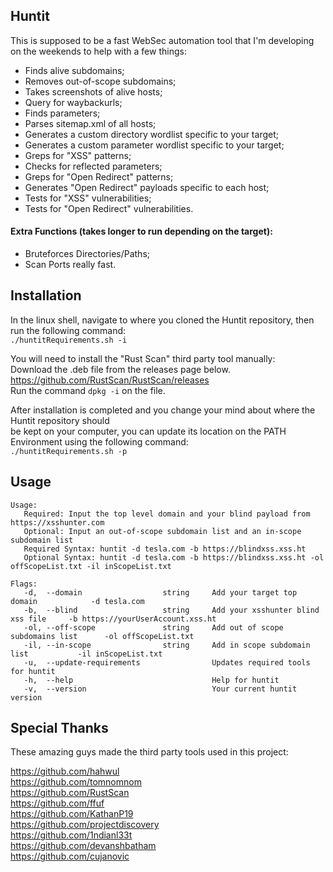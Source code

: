 ## Huntit

This is supposed to be a fast WebSec automation tool that I'm developing on the weekends to help with a few things:

- Finds alive subdomains;
- Removes out-of-scope subdomains;
- Takes screenshots of alive hosts;
- Query for waybackurls;
- Finds parameters;
- Parses sitemap.xml of all hosts;
- Generates a custom directory wordlist specific to your target;
- Generates a custom parameter wordlist specific to your target;
- Greps for "XSS" patterns;
- Checks for reflected parameters;
- Greps for "Open Redirect" patterns;
- Generates "Open Redirect" payloads specific to each host;
- Tests for "XSS" vulnerabilities;
- Tests for "Open Redirect" vulnerabilities.

#### Extra Functions (takes longer to run depending on the target):

- Bruteforces Directories/Paths;
- Scan Ports really fast.

## Installation

In the linux shell, navigate to where you cloned the Huntit repository, then run the following command: <br>
```./huntitRequirements.sh -i```

You will need to install the "Rust Scan" third party tool manually: <br>
Download the .deb file from the releases page below. <br>
https://github.com/RustScan/RustScan/releases
<br>Run the command ```dpkg -i``` on the file.

After installation is completed and you change your mind about where the Huntit repository should <br> be kept on your computer, you can update its location on the PATH Environment using the following command: <br>
```./huntitRequirements.sh -p```


## Usage

```
Usage:
   Required: Input the top level domain and your blind payload from https://xsshunter.com
   Optional: Input an out-of-scope subdomain list and an in-scope subdomain list
   Required Syntax: huntit -d tesla.com -b https://blindxss.xss.ht
   Optional Syntax: huntit -d tesla.com -b https://blindxss.xss.ht -ol offScopeList.txt -il inScopeList.txt

Flags:
   -d,  --domain                  string     Add your target top domain            -d tesla.com
   -b,  --blind                   string     Add your xsshunter blind xss file     -b https://yourUserAccount.xss.ht
   -ol, --off-scope               string     Add out of scope subdomains list      -ol offScopeList.txt
   -il, --in-scope                string     Add in scope subdomain list           -il inScopeList.txt
   -u,  --update-requirements                Updates required tools for huntit
   -h,  --help                               Help for huntit
   -v,  --version                            Your current huntit version
```

## Special Thanks

These amazing guys made the third party tools used in this project:

https://github.com/hahwul <br>
https://github.com/tomnomnom <br>
https://github.com/RustScan <br>
https://github.com/ffuf <br>
https://github.com/KathanP19 <br>
https://github.com/projectdiscovery <br>
https://github.com/1ndianl33t <br>
https://github.com/devanshbatham <br>
https://github.com/cujanovic <br>